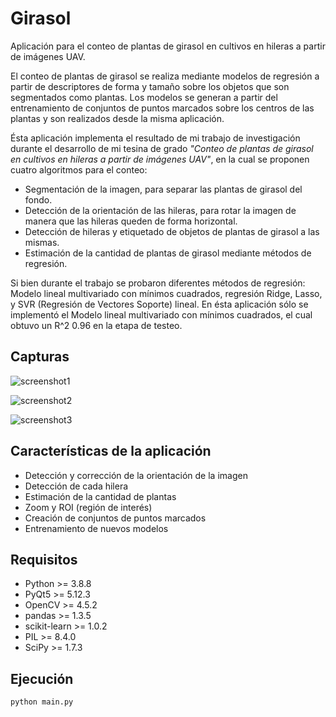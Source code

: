 # Girasol

Aplicación para el conteo de plantas de girasol en cultivos en hileras a partir de imágenes UAV.

El conteo de plantas de girasol se realiza mediante modelos de regresión a partir de descriptores de forma y tamaño sobre los objetos que son segmentados como plantas. Los modelos se generan a partir del entrenamiento de conjuntos de puntos marcados sobre los centros de las plantas y son realizados desde la misma aplicación.

Ésta aplicación implementa el resultado de mi trabajo de investigación durante el desarrollo de mi tesina de grado *"Conteo de plantas de girasol en cultivos en hileras a partir de imágenes UAV"*, en la cual se proponen cuatro algoritmos para el conteo:

* Segmentación de la imagen, para separar las plantas de girasol del fondo.
* Detección de la orientación de las hileras, para rotar la imagen de manera que las hileras queden de forma horizontal.
* Detección de hileras y etiquetado de objetos de plantas de girasol a las mismas.
* Estimación de la cantidad de plantas de girasol mediante métodos de regresión.

Si bien durante el trabajo se probaron diferentes métodos de regresión: Modelo lineal multivariado con mínimos cuadrados, regresión Ridge, Lasso, y SVR (Regresión de Vectores Soporte) lineal. En ésta aplicación sólo se implementó el Modelo lineal multivariado con mínimos cuadrados, el cual obtuvo un R^2 0.96 en la etapa de testeo.

## Capturas

![screenshot1](https://user-images.githubusercontent.com/75378876/176992989-09f57342-1a8d-42a3-9367-551aa8e23258.png)

![screenshot2](https://user-images.githubusercontent.com/75378876/176992992-e0fbc3d9-0dec-40bb-a94d-3574d7844a22.png)

![screenshot3](https://user-images.githubusercontent.com/75378876/176992993-514854b1-94a8-4b17-bf1c-8b2aac9d39cc.png)

## Características de la aplicación

* Detección y corrección de la orientación de la imagen
* Detección de cada hilera
* Estimación de la cantidad de plantas
* Zoom y ROI (región de interés)
* Creación de conjuntos de puntos marcados
* Entrenamiento de nuevos modelos

## Requisitos

* Python >= 3.8.8
* PyQt5 >= 5.12.3
* OpenCV >= 4.5.2
* pandas >= 1.3.5
* scikit-learn >= 1.0.2
* PIL >= 8.4.0
* SciPy >= 1.7.3

## Ejecución

```
python main.py
```
